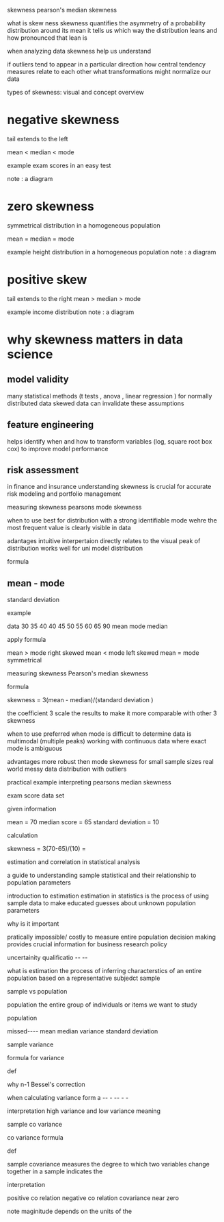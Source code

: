 skewness pearson's median skewness 

what is skew ness
skewness quantifies the asymmetry of a probability distribution around its mean it tells us which way the distribution leans and how pronounced that lean is 

when analyzing data skewness help us understand 

if outliers tend to appear in a particular direction
how central tendency measures relate to each other
what transformations might normalize our data 


types of skewness: visual and concept overview


# negative skewness 
tail extends to the left

mean < median < mode

example exam scores in an easy test 

note : a diagram 
# zero skewness
symmetrical distribution in a homogeneous population 

mean = median = mode 

example height distribution in a homogeneous population
note : a diagram 
# positive skew
tail extends to  the right
mean > median > mode 

example income distribution 
note : a diagram 

# why skewness matters in data science 

## model validity

many statistical methods (t tests , anova , linear regression ) for normally distributed data skewed data can invalidate these assumptions 

## feature engineering 
helps identify when and how to transform variables (log, square root box cox) to improve model performance 

## risk assessment
in finance and insurance understanding skewness is crucial for accurate risk modeling and portfolio management 

measuring skewness pearsons mode skewness

when to use 
best for distribution with a strong  identifiable mode wehre  the most frequent value is clearly  visible in data

adantages 
intuitive interpertaion
directly relates to the visual peak of distribution
works well for uni model distribution 

formula  

mean - mode 
----
standard deviation 


example  

data  30 35 40 40 45 50 55 60 65 90
mean 
mode
median

apply formula 


mean > mode right skewed 
mean  < mode left skewed
mean = mode symmetrical 


measuring skewness Pearson's median skewness

formula 


skewness = 3(mean - median)/(standard deviation )

the coefficient 3 scale the results to make it more comparable with other 3 skewness


when to use 
preferred when 
mode is difficult to determine
data is multimodal (multiple peaks)
working with continuous data where exact mode is ambiguous 

advantages
more robust then mode skewness for
small sample sizes
real world messy data
distribution with outliers

practical example interpreting pearsons median skewness

exam score data set 

given information

mean = 70
median score = 65
standard deviation = 10

calculation 


skewness = 3(70-65)/(10) =








estimation and correlation in statistical analysis 

a guide to understanding sample statistical and their relationship to population parameters


introduction to estimation 
estimation in statistics is the process of using sample data to make educated guesses about unknown population parameters

why is it important 

pratically impossible/ costly to measure entire population 
decision making provides crucial information for business research policy 

uncertainity qualificatio -- --



what is estimation 
the process of inferring characterstics of an entire population based on a representative subjedct sample


sample vs population 

population the entire group of individuals or items we want to study 


population

 missed---- 
mean 
median
variance 
standard deviation



sample variance 

formula for variance 

def 


why n-1 Bessel's correction 

when calculating variance form a  -- - -- - -

interpretation 
high variance and low variance meaning 


sample co variance 

co variance formula 

def

sample covariance measures the degree to which two variables change together in a sample indicates the 


interpretation 

positive co relation 
negative co relation 
covariance near zero 

note maginitude depends on the units of the